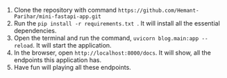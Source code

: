 

1. Clone the repository with command `https://github.com/Hemant-Parihar/mini-fastapi-app.git`
2. Run the `pip install -r requirements.txt `. It will install all the essential dependencies.
3. Open the terminal and run the command, `uvicorn blog.main:app --reload`. It will start the application.
4. In the browser, open `http://localhost:8000/docs`. It will show, all the endpoints this application has.
5. Have fun will playing all these endpoints.
